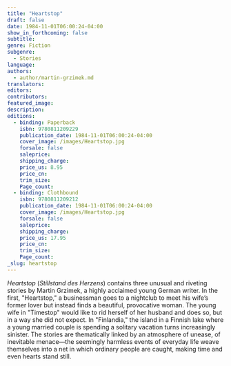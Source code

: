 ```yaml
---
title: "Heartstop"
draft: false
date: 1984-11-01T06:00:24-04:00
show_in_forthcoming: false
subtitle:
genre: Fiction
subgenre:
  - Stories
language:
authors:
  - author/martin-grzimek.md
translators:
editors:
contributors:
featured_image:
description:
editions:
  - binding: Paperback
    isbn: 9780811209229
    publication_date: 1984-11-01T06:00:24-04:00
    cover_image: /images/Heartstop.jpg
    forsale: false
    saleprice:
    shipping_charge:
    price_us: 8.95
    price_cn:
    trim_size:
    Page_count:
  - binding: Clothbound
    isbn: 9780811209212
    publication_date: 1984-11-01T06:00:24-04:00
    cover_image: /images/Heartstop.jpg
    forsale: false
    saleprice:
    shipping_charge:
    price_us: 17.95
    price_cn:
    trim_size:
    Page_count:
_slug: heartstop
---
```


_Heartstop_ (_Stillstand des Herzens_) contains three unusual and riveting stories by Martin Grzimek, a highly acclaimed young German writer. In the first, "Heartstop," a businessman goes to a nightclub to meet his wife’s former lover but instead finds a beautiful, provocative woman. The young wife in "Timestop" would like to rid herself of her husband and does so, but in a way she did not expect. In "Finlandia," the island in a Finnish lake where a young married couple is spending a solitary vacation turns increasingly sinister. The stories are thematically linked by an atmosphere of unease, of inevitable menace––the seemingly harmless events of everyday life weave themselves into a net in which ordinary people are caught, making time and even hearts stand still.

